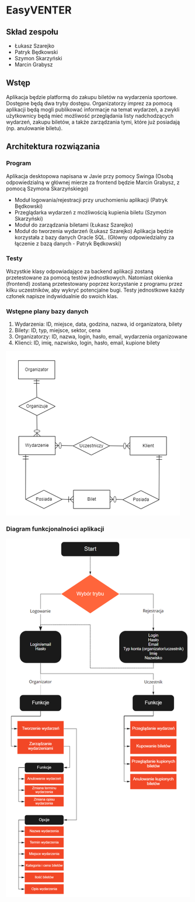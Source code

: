 # EasyVENTER

## Skład zespołu
- Łukasz Szarejko
- Patryk Będkowski
- Szymon Skarzyński
- Marcin Grabysz

## Wstęp
Aplikacja będzie platformą do zakupu biletów na wydarzenia sportowe.
Dostępne będą dwa tryby dostępu. Organizatorzy imprez za pomocą aplikacji
będą mogli publikować informacje na temat wydarzeń, a zwykli użytkownicy
będą mieć możliwość przeglądania listy nadchodzących wydarzeń, zakupu biletów, a także zarządzania tymi, które już posiadają (np. anulowanie biletu).

## Architektura rozwiązania

### Program
Aplikacja desktopowa napisana w Javie przy pomocy Swinga 
(Osobą odpowiedzialną w głównej mierze za frontend będzie Marcin Grabysz, z pomocą Szymona Skarzyńskiego)
- Moduł logowania/rejestracji przy uruchomieniu aplikacji (Patryk Będkowski)
- Przeglądarka wydarzeń z możliwością kupienia biletu (Szymon Skarzyński)
- Moduł do zarządzania biletami (Łukasz Szarejko)
- Moduł do tworzenia wydarzeń (Łukasz Szarejko)
Aplikacja będzie korzystała z bazy danych Oracle SQL. (Główny odpowiedzialny za łączenie z bazą danych - Patryk Będkowski)

### Testy
Wszystkie klasy odpowiadające za backend aplikacji zostaną przetestowane za pomocą testów jednostkowych.
Natomiast okienka (frontend) zostaną przetestowany poprzez korzystanie z programu przez kilku uczestników, aby wykryć potencjalne bugi.
Testy jednostkowe każdy członek napisze indywidualnie do swoich klas.

### Wstępne plany bazy danych
1. Wydarzenia: ID, miejsce, data, godzina, nazwa, id organizatora, bilety
2. Bilety: ID, typ, miejsce, sektor, cena
3. Organizatorzy: ID, nazwa, login, hasło, email, wydarzenia organizowane
4. Klienci: ID, imię, nazwisko, login, hasło, email, kupione bilety

![ERD_EasyVENT.png](./diagrams/ERD_EasyVENT.png)

### Diagram funkcjonalności aplikacji

![EasyVENT_diagram_flow.png](./diagrams/EasyVENT_diagram_flow.png)
